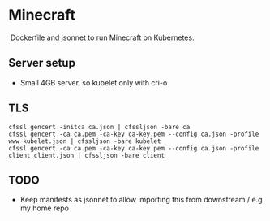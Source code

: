 # Minecraft
![<CI Status>](https://circleci.com/gh/discordianfish/minecraft.svg?style=svg)
Dockerfile and jsonnet to run Minecraft on Kubernetes.


## Server setup
- Small 4GB server, so kubelet only with cri-o

## TLS
```
cfssl gencert -initca ca.json | cfssljson -bare ca
cfssl gencert -ca ca.pem -ca-key ca-key.pem --config ca.json -profile www kubelet.json | cfssljson -bare kubelet
cfssl gencert -ca ca.pem -ca-key ca-key.pem --config ca.json -profile client client.json | cfssljson -bare client
```

## TODO
- Keep manifests as jsonnet to allow importing this from downstream / e.g my
  home repo
